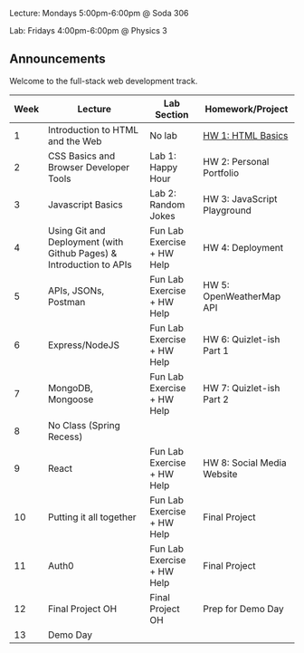 Lecture: Mondays 5:00pm-6:00pm @ Soda 306

Lab: Fridays 4:00pm-6:00pm @ Physics 3

## Announcements
Welcome to the full-stack web development track. 

| Week | Lecture                                                                                                                                                                                                                                                                          | Lab Section                           | Homework/Project                                                                |
|------|----------------------------------------------------------------------------------------------------------------------------------------------------------------------------------------------------------------------------------------------------------------------------------|---------------------------------------|---------------------------------------------------------------------------------|
| 1    | Introduction to HTML and the Web   | No lab                                | [HW 1: HTML Basics](#/hw/web/hw1)                                               |
| 2    | CSS Basics and Browser Developer Tools                             | Lab 1: Happy Hour   | HW 2: Personal Portfolio |
| 3    | Javascript Basics  | Lab 2: Random Jokes | HW 3: JavaScript Playground                                    |
| 4    | Using Git and Deployment (with Github Pages) & Introduction to APIs     | Fun Lab Exercise + HW Help            | HW 4: Deployment   |
| 5    | APIs, JSONs, Postman | Fun Lab Exercise + HW Help   | HW 5: OpenWeatherMap API   |
| 6    | Express/NodeJS    | Fun Lab Exercise + HW Help            | HW 6: Quizlet-ish Part 1 |
| 7    | MongoDB, Mongoose    | Fun Lab Exercise + HW Help            | HW 7: Quizlet-ish Part 2 |
| 8    | No Class (Spring Recess)   |
| 9    | React  | Fun Lab Exercise + HW Help            | HW 8: Social Media Website    |
| 10   | Putting it all together   | Fun Lab Exercise + HW Help            | Final Project |
| 11   | Auth0   | Fun Lab Exercise + HW Help            | Final Project   |     |
| 12   | Final Project OH        | Final Project OH                      | Prep for Demo Day  |
| 13   | Demo Day  |
